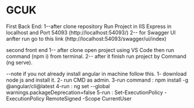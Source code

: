 # GCUK

First Back End:
1--after clone repository Run Project in IIS Express in localhost and Port 54093 (http://localhost:54093/)
2-- for Swagger UI anfter run go to this link (http://localhost:54093/swagger/ui/index)

second front end 
1-- after clone open project using VS Code  then run command (npm i) from terminal.
2-- after it finish run project by Command (ng serve).

--note if you not already install angular in machine follow this. 
1- download node js and install it.
2- run CMD as admin.
3-run command : npm install -g @angular/cli@latest
4-run : ng set --global warnings.packageDeprecation=false
5-run : Set-ExecutionPolicy -ExecutionPolicy RemoteSigned -Scope CurrentUser
